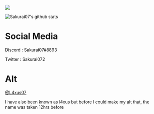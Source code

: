 ![](https://komarev.com/ghpvc/?username=sakurai07)

![Sakurai07's github stats](https://github-readme-stats.vercel.app/api?username=Sakurai07&count_private=true&theme=radical)

# Social Media
Discord : Sakurai07#8893

Twitter : Sakurai072

# Alt
<a href="https://github.com/l4xus07/">@L4xus07</a>

I have also been known as l4xus but before I could make my alt that, the name was taken 12hrs before
